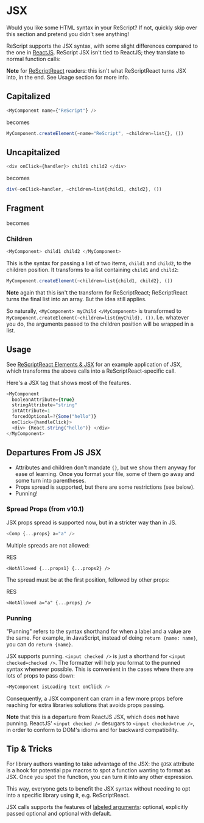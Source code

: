 # JSX

Would you like some HTML syntax in your ReScript? If not, quickly skip over this section and pretend you didn't see anything!

ReScript supports the JSX syntax, with some slight differences compared to the one in [ReactJS](https://facebook.github.io/react/docs/introducing-jsx.html). ReScript JSX isn't tied to ReactJS; they translate to normal function calls:

**Note** for [ReScriptReact](https://rescript-lang.org/docs/react/latest/introduction) readers: this isn't what ReScriptReact turns JSX into, in the end. See Usage section for more info.

## Capitalized


```javascript
<MyComponent name={"ReScript"} />

```
becomes


```javascript
MyComponent.createElement(~name="ReScript", ~children=list{}, ())

```
## Uncapitalized


```javascript
<div onClick={handler}> child1 child2 </div>

```
becomes


```javascript
div(~onClick=handler, ~children=list{child1, child2}, ())

```
## Fragment

becomes

### Children


```javascript
<MyComponent> child1 child2 </MyComponent>

```
This is the syntax for passing a list of two items, `child1` and `child2`, to the children position. It transforms to a list containing `child1` and `child2`:


```javascript
MyComponent.createElement(~children=list{child1, child2}, ())

```
**Note** again that this isn't the transform for ReScriptReact; ReScriptReact turns the final list into an array. But the idea still applies.

So naturally, `<MyComponent> myChild </MyComponent>` is transformed to `MyComponent.createElement(~children=list{myChild}, ())`. I.e. whatever you do, the arguments passed to the children position will be wrapped in a list.

## Usage

See [ReScriptReact Elements & JSX](https://rescript-lang.org/docs/react/latest/elements-and-jsx) for an example application of JSX, which transforms the above calls into a ReScriptReact-specific call.

Here's a JSX tag that shows most of the features.


```javascript
<MyComponent
  booleanAttribute={true}
  stringAttribute="string"
  intAttribute=1
  forcedOptional=?{Some("hello")}
  onClick={handleClick}>
  <div> {React.string("hello")} </div>
</MyComponent>

```
## Departures From JS JSX

* Attributes and children don't mandate `{}`, but we show them anyway for ease of learning. Once you format your file, some of them go away and some turn into parentheses.
* Props spread is supported, but there are some restrictions (see below).
* Punning!

### Spread Props (from v10.1)

JSX props spread is supported now, but in a stricter way than in JS.


```javascript
<Comp {...props} a="a" />

```
Multiple spreads are not allowed:

RES

`<NotAllowed {...props1} {...props2} />`

The spread must be at the first position, followed by other props:

RES

`<NotAllowed a="a" {...props} />`

### Punning

"Punning" refers to the syntax shorthand for when a label and a value are the same. For example, in JavaScript, instead of doing `return {name: name}`, you can do `return {name}`.

JSX supports punning. `<input checked />` is just a shorthand for `<input checked=checked />`. The formatter will help you format to the punned syntax whenever possible. This is convenient in the cases where there are lots of props to pass down:


```javascript
<MyComponent isLoading text onClick />

```
Consequently, a JSX component can cram in a few more props before reaching for extra libraries solutions that avoids props passing.

**Note** that this is a departure from ReactJS JSX, which does **not** have punning. ReactJS' `<input checked />` desugars to `<input checked=true />`, in order to conform to DOM's idioms and for backward compatibility.

## Tip & Tricks

For library authors wanting to take advantage of the JSX: the `@JSX` attribute is a hook for potential ppx macros to spot a function wanting to format as JSX. Once you spot the function, you can turn it into any other expression.

This way, everyone gets to benefit the JSX syntax without needing to opt into a specific library using it, e.g. ReScriptReact.

JSX calls supports the features of [labeled arguments](function#labeled-arguments): optional, explicitly passed optional and optional with default.




